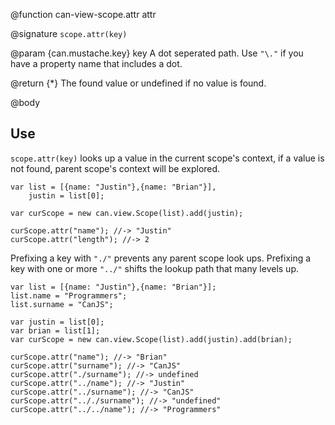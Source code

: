 @function can-view-scope.attr attr

@signature `scope.attr(key)`

@param {can.mustache.key} key A dot seperated path.  Use `"\."` if you have a
property name that includes a dot.

@return {*} The found value or undefined if no value is found.

@body

## Use

`scope.attr(key)` looks up a value in the current scope's
context, if a value is not found, parent scope's context
will be explored.

    var list = [{name: "Justin"},{name: "Brian"}],
        justin = list[0];

    var curScope = new can.view.Scope(list).add(justin);

    curScope.attr("name"); //-> "Justin"
    curScope.attr("length"); //-> 2

Prefixing a key with `"./"` prevents any parent scope look ups.
Prefixing a key with one or more `"../"` shifts the lookup path
that many levels up.

    var list = [{name: "Justin"},{name: "Brian"}];
    list.name = "Programmers";
    list.surname = "CanJS";

    var justin = list[0];
    var brian = list[1];
    var curScope = new can.view.Scope(list).add(justin).add(brian);

    curScope.attr("name"); //-> "Brian"
    curScope.attr("surname"); //-> "CanJS"
    curScope.attr("./surname"); //-> undefined
    curScope.attr("../name"); //-> "Justin"
    curScope.attr("../surname"); //-> "CanJS"
    curScope.attr(".././surname"); //-> "undefined"
    curScope.attr("../../name"); //-> "Programmers"
